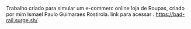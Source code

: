 Trabalho criado para simular um e-commerc online loja de Roupas, criado por mim Ismael Paulo Guimaraes Rostirola.
link para acessar : https://bad-rail.surge.sh/
